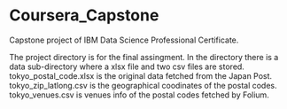 # Coursera_Capstone
Capstone project of IBM Data Science Professional Certificate.

The project directory is for the final assingment.
In the directory there is a data sub-directory where a xlsx file and two csv files are stored.
tokyo_postal_code.xlsx is the original data fetched from the Japan Post.
tokyo_zip_latlong.csv is the geographical coodinates of the postal codes.
tokyo_venues.csv is venues info of the postal codes fetched by Folium.
